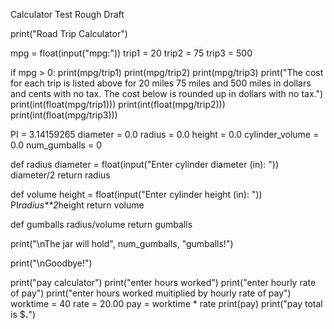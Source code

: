 Calculator Test Rough Draft

print("Road Trip Calculator")

mpg = float(input("mpg:"))
trip1 = 20
trip2 = 75
trip3 = 500

if mpg > 0:
  print(mpg/trip1)
  print(mpg/trip2)
  print(mpg/trip3)
  print("The cost for each trip is listed above for 20 miles 75 miles and 500 miles in dollars and cents with no tax. The cost below is rounded up in dollars with no tax.")
  print(int(float(mpg/trip1)))
  print(int(float(mpg/trip2)))
  print(int(float(mpg/trip3)))
  
  PI = 3.14159265
diameter = 0.0
radius = 0.0
height = 0.0
cylinder_volume = 0.0
num_gumballs = 0

def radius
diameter = float(input("Enter cylinder diameter (in): "))
diameter/2
return radius

def volume
height = float(input("Enter cylinder height (in): "))
PI*radius**2*height
return volume

def gumballs
radius/volume
return gumballs

print("\nThe jar will hold", num_gumballs, "gumballs!")

print("\nGoodbye!")

print("pay calculator")
print("enter hours worked")
print("enter hourly rate of pay")
print("enter hours worked muitiplied by hourly rate of pay")
worktime = 40
rate = 20.00
pay = worktime * rate
print(pay)
print("pay total is $__.__")


  
